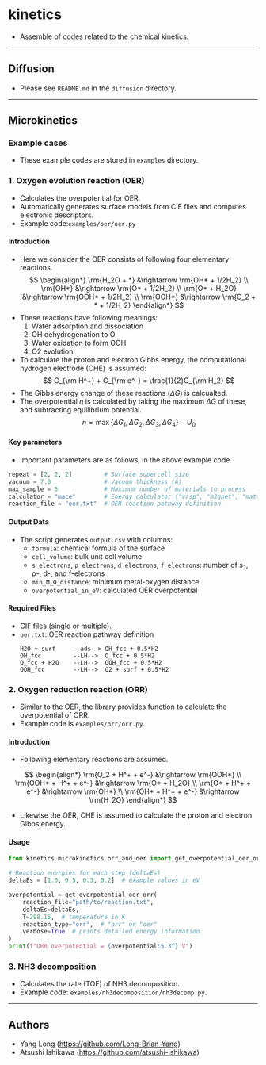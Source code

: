 # kinetics
* Assemble of codes related to the chemical kinetics.

---

## Diffusion
* Please see `README.md` in the `diffusion` directory.

---

## Microkinetics
### Example cases
* These example codes are stored in `examples` directory.

### 1. Oxygen evolution reaction (OER)
* Calculates the overpotential for OER.
* Automatically generates surface models from CIF files and computes electronic descriptors.
* Example code:`examples/oer/oer.py`

#### Introduction
* Here we consider the OER consists of following four elementary reactions.
$$
\begin{align*}
\rm{H_2O + *}  &\rightarrow \rm{OH* + 1/2H_2}  \\
\rm{OH*}       &\rightarrow \rm{O* + 1/2H_2}   \\
\rm{O* + H_2O} &\rightarrow \rm{OOH* + 1/2H_2} \\
\rm{OOH*}      &\rightarrow \rm{O_2 + * + 1/2H_2}
\end{align*}
$$
* These reactions have following meanings:
  1. Water adsorption and dissociation
  2. OH dehydrogenation to O
  3. Water oxidation to form OOH
  4. O2 evolution
* To calculate the proton and electron Gibbs energy, the computational hydrogen electrode (CHE) is assumed:
$$
G_{\rm H^+} + G_{\rm e^-} = \frac{1}{2}G_{\rm H_2}
$$
* The Gibbs energy change of these reactions ($\Delta G$) is calcualted.
* The overpotential $\eta$ is calculated by taking the maximum $\Delta G$ of these, and subtracting equilibrium potential.
$$
\eta = \max\{\Delta G_1, \Delta G_2, \Delta G_3, \Delta G_4\} - U_0
$$

#### Key parameters
* Important parameters are as follows, in the above example code.
```python
repeat = [2, 2, 2]         # Surface supercell size
vacuum = 7.0               # Vacuum thickness (Å)
max_sample = 5             # Maximum number of materials to process
calculator = "mace"        # Energy calculator ("vasp", "m3gnet", "mattersim")
reaction_file = "oer.txt"  # OER reaction pathway definition
```

#### Output Data
* The script generates `output.csv` with columns:
  - `formula`: chemical formula of the surface
  - `cell_volume`: bulk unit cell volume
  - `s_electrons`, `p_electrons`, `d_electrons`, `f_electrons`: number of s-, p-, d-, and f-electrons
  - `min_M_O_distance`: minimum metal-oxygen distance
  - `overpotential_in_eV`: calculated OER overpotential

#### Required Files
* CIF files (single or multiple).
* `oer.txt`: OER reaction pathway definition
   ```
   H2O + surf     --ads--> OH_fcc + 0.5*H2
   OH_fcc         --LH-->  O_fcc + 0.5*H2
   O_fcc + H2O    --LH-->  OOH_fcc + 0.5*H2
   OOH_fcc        --LH-->  O2 + surf + 0.5*H2
   ```


### 2. Oxygen reduction reaction (ORR)
* Similar to the OER, the library provides function to calculate the overpotential of ORR.
* Example code is `examples/orr/orr.py`.

#### Introduction
* Following elementary reactions are assumed.

$$
\begin{align*}
\rm{O_2 + H^+ + e^-}  &\rightarrow  \rm{OOH*} \\
\rm{OOH* + H^+ + e^-}  &\rightarrow \rm{O* + H_2O} \\
\rm{O* + H^+ + e^-}  &\rightarrow \rm{OH*} \\
\rm{OH* + H^+ + e^-}  &\rightarrow \rm{H_2O}
\end{align*}
$$
* Likewise the OER, CHE is assumed to calculate the proton and electron Gibbs energy.

#### Usage
```python
from kinetics.microkinetics.orr_and_oer import get_overpotential_oer_orr

# Reaction energies for each step (deltaEs)
deltaEs = [1.0, 0.5, 0.3, 0.2]  # example values in eV

overpotential = get_overpotential_oer_orr(
    reaction_file="path/to/reaction.txt",
    deltaEs=deltaEs,
    T=298.15,  # temperature in K
    reaction_type="orr",  # "orr" or "oer"
    verbose=True  # prints detailed energy information
)
print(f"ORR overpotential = {overpotential:5.3f} V")
```

### 3. NH3 decomposition
* Calculates the rate (TOF) of NH3 decomposition.
* Example code: `examples/nh3decomposition/nh3decomp.py`.

---

## Authors
* Yang Long (https://github.com/Long-Brian-Yang)
* Atsushi Ishikawa (https://github.com/atsushi-ishikawa)

